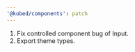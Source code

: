 ```yaml
---
'@kubed/components': patch
---
```


1. Fix controlled component bug of Input.
2. Export theme types.
